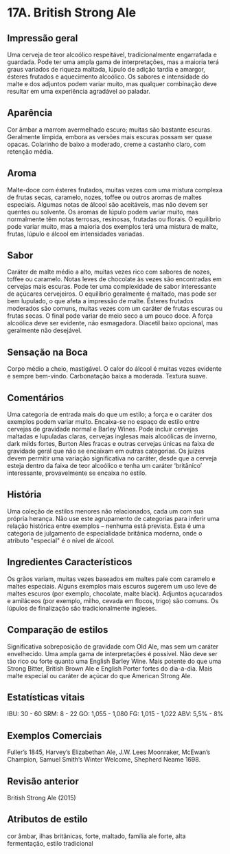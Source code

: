 # 17A. British Strong Ale

## Impressão geral

Uma cerveja de teor alcoólico respeitável, tradicionalmente engarrafada e guardada. Pode ter uma ampla gama de interpretações, mas a maioria terá graus variados de riqueza maltada, lúpulo de adição tardia e amargor, ésteres frutados e aquecimento alcoólico. Os sabores e intensidade do malte e dos adjuntos podem variar muito, mas qualquer combinação deve resultar em uma experiência agradável ao paladar.

## Aparência

Cor âmbar a marrom avermelhado escuro; muitas são bastante escuras. Geralmente límpida, embora as versões mais escuras possam ser quase opacas. Colarinho de baixo a moderado, creme a castanho claro, com retenção média.

## Aroma

Malte-doce com ésteres frutados, muitas vezes com uma mistura complexa de frutas secas, caramelo, nozes, toffee ou outros aromas de maltes especiais. Algumas notas de álcool são aceitáveis, mas não devem ser quentes ou solvente. Os aromas de lúpulo podem variar muito, mas normalmente têm notas terrosas, resinosas, frutadas ou florais. O equilíbrio pode variar muito, mas a maioria dos exemplos terá uma mistura de malte, frutas, lúpulo e álcool em intensidades variadas.

## Sabor

Caráter de malte médio a alto, muitas vezes rico com sabores de nozes, toffee ou caramelo. Notas leves de chocolate às vezes são encontradas em cervejas mais escuras. Pode ter uma complexidade de sabor interessante de açúcares cervejeiros. O equilíbrio geralmente é maltado, mas pode ser bem lupulado, o que afeta a impressão de malte. Ésteres frutados moderados são comuns, muitas vezes com um caráter de frutas escuras ou frutas secas. O final pode variar de meio seco a um pouco doce. A força alcoólica deve ser evidente, não esmagadora. Diacetil baixo opcional, mas geralmente não desejável.

## Sensação na Boca

Corpo médio a cheio, mastigável. O calor do álcool é muitas vezes evidente e sempre bem-vindo. Carbonatação baixa a moderada. Textura suave.

## Comentários

Uma categoria de entrada mais do que um estilo; a força e o caráter dos exemplos podem variar muito. Encaixa-se no espaço de estilo entre cervejas de gravidade normal e Barley Wines. Pode incluir cervejas maltadas e lupuladas claras, cervejas inglesas mais alcoólicas de inverno, dark milds fortes, Burton Ales fracas e outras cervejas únicas na faixa de gravidade geral que não se encaixam em outras categorias. Os juízes devem permitir uma variação significativa no caráter, desde que a cerveja esteja dentro da faixa de teor alcoólico e tenha um caráter ‘britânico’ interessante, provavelmente se encaixa no estilo.

## História

Uma coleção de estilos menores não relacionados, cada um com sua própria herança. Não use este agrupamento de categorias para inferir uma relação histórica entre exemplos – nenhuma está prevista. Esta é uma categoria de julgamento de especialidade britânica moderna, onde o atributo "especial" é o nível de álcool.

## Ingredientes Característicos

Os grãos variam, muitas vezes baseados em maltes pale com caramelo e maltes especiais. Alguns exemplos mais escuros sugerem um uso leve de maltes escuros (por exemplo, chocolate, malte black). Adjuntos açucarados e amiláceos (por exemplo, milho, cevada em flocos, trigo) são comuns. Os lúpulos de finalização são tradicionalmente ingleses.

## Comparação de estilos

Significativa sobreposição de gravidade com Old Ale, mas sem um caráter envelhecido. Uma ampla gama de interpretações é possível. Não deve ser tão rico ou forte quanto uma English Barley Wine. Mais potente do que uma Strong Bitter, British Brown Ale e English Porter fortes do dia-a-dia. Mais malte especial ou caráter de açúcar do que American Strong Ale.

## Estatísticas vitais

IBU: 30 - 60
SRM: 8 - 22
GO: 1,055 - 1,080
FG: 1,015 - 1,022
ABV: 5,5% - 8%

## Exemplos Comerciais

Fuller’s 1845, Harvey’s Elizabethan Ale, J.W. Lees Moonraker, McEwan’s Champion, Samuel Smith’s Winter Welcome, Shepherd Neame 1698.

## Revisão anterior

British Strong Ale (2015)

## Atributos de estilo

cor âmbar, ilhas britânicas, forte, maltado, família ale forte, alta fermentação, estilo tradicional